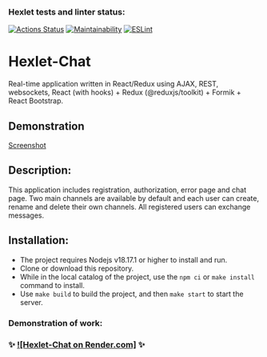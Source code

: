 ### Hexlet tests and linter status:
[![Actions Status](https://github.com/vadim2030/frontend-project-12/actions/workflows/hexlet-check.yml/badge.svg)](https://github.com/vadim2030/frontend-project-12/actions)
[![Maintainability](https://api.codeclimate.com/v1/badges/1d857ee1dad942de79b6/maintainability)](https://codeclimate.com/github/vadim2030/frontend-project-12/maintainability)
[![ESLint](https://github.com/vadim2030/frontend-project-12/actions/workflows/custom-lint.yml/badge.svg)](https://github.com/vadim2030/frontend-project-12/actions/workflows/custom-lint.yml)

# Hexlet-Chat

Real-time application written in React/Redux using AJAX, REST, websockets, React (with hooks) + Redux (@reduxjs/toolkit) + Formik + React Bootstrap.

## Demonstration

[Screenshot](https://ibb.co/q9j88v3)

## Description:

This application includes registration, authorization, error page and chat page. Two main channels are available by default and each user can create, rename and delete their own channels. All registered users can exchange messages.

## Installation:

* The project requires Nodejs v18.17.1 or higher to install and run.
* Clone or download this repository.
* While in the local catalog of the project, use the `npm ci` or `make install` command to install.
* Use `make build` to build the project, and then `make start` to start the server.

### Demonstration of work:
### :sparkles: [![Hexlet-Chat on Render.com]](https://progect-4.onrender.com/) :sparkles:

